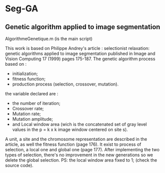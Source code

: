 # Seg-GA
Genetic algorithm applied to image segmentation 
------------------------------------------------
AlgorithmeGenetique.m (is the main script)

This work is based on Philippe Andrey's article : selectionist relaxation: genetic algorithms applied to image segmentation published in Image and Vision Computing 17 (1999) pages 175-187.
The genetic algorithm process based on : 
- initialization;
- fitness function;
- production process (selection, crossover, mutation).

the variable declared are :
- the number of iteration;
- Crossover rate;
- Mutation rate;
- Mutation amplitude;
- and Local window area (wich is the concatenated set of gray level values in the p = k x k image window centered on site s).

A unit, a site and the chromosome representation are described in the article, as well the fitness function (page 176). It exist to process of selection, a local one and global one (page 177).
After implementing the two types of selection, there's no improvement in the new generations so we delete the global selection.
PS: the local window area fixed to 1; (check the source code).

